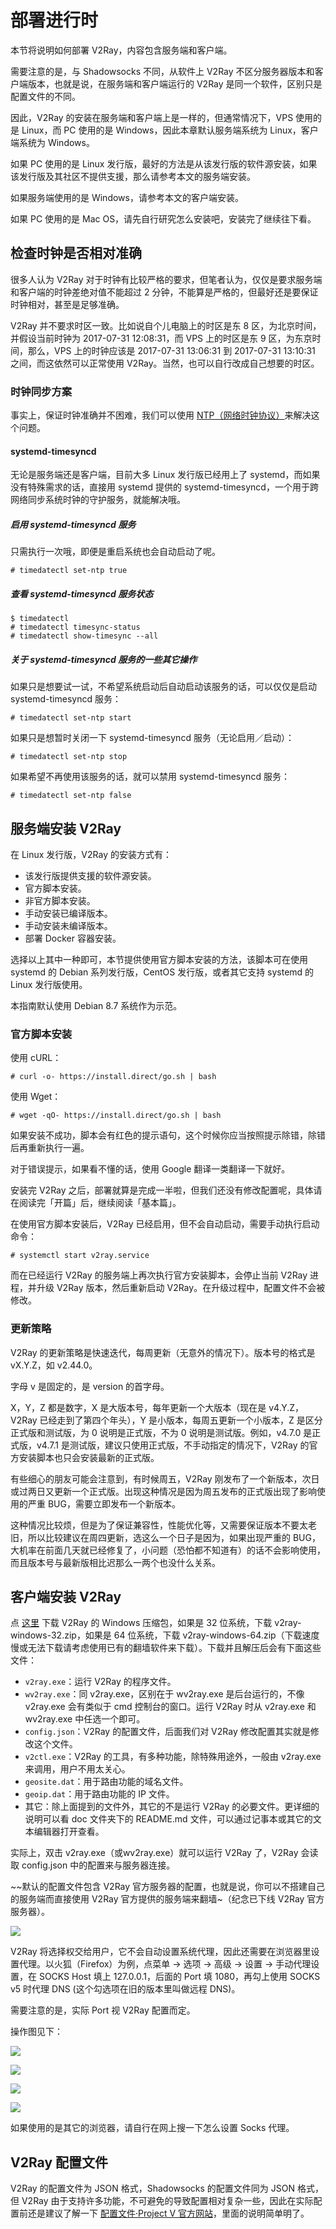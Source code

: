 # 部署进行时

本节将说明如何部署 V2Ray，内容包含服务端和客户端。

需要注意的是，与 Shadowsocks 不同，从软件上 V2Ray 不区分服务器版本和客户端版本，也就是说，在服务端和客户端运行的 V2Ray 是同一个软件，区别只是配置文件的不同。

因此，V2Ray 的安装在服务端和客户端上是一样的，但通常情况下，VPS 使用的是 Linux，而 PC 使用的是 Windows，因此本章默认服务端系统为 Linux，客户端系统为 Windows。

如果 PC 使用的是 Linux 发行版，最好的方法是从该发行版的软件源安装，如果该发行版及其社区不提供支援，那么请参考本文的服务端安装。

如果服务端使用的是 Windows，请参考本文的客户端安装。

如果 PC 使用的是 Mac OS，请先自行研究怎么安装吧，安装完了继续往下看。

## 检查时钟是否相对准确

很多人认为 V2Ray 对于时钟有比较严格的要求，但笔者认为，仅仅是要求服务端和客户端的时钟差绝对值不能超过 2 分钟，不能算是严格的，但最好还是要保证时钟相对，甚至是足够准确。

V2Ray 并不要求时区一致。比如说自个儿电脑上的时区是东 8 区，为北京时间，并假设当前时钟为 2017-07-31 12:08:31，而 VPS 上的时区是东 9 区，为东京时间，那么，VPS 上的时钟应该是 2017-07-31 13:06:31 到 2017-07-31 13:10:31 之间，而这依然可以正常使用 V2Ray。当然，也可以自行改成自己想要的时区。

### 时钟同步方案

事实上，保证时钟准确并不困难，我们可以使用 [NTP（网络时钟协议）](https://zh.wikipedia.org/wiki/%E7%B6%B2%E8%B7%AF%E6%99%82%E9%96%93%E5%8D%94%E5%AE%9A)来解决这个问题。

#### systemd-timesyncd

无论是服务端还是客户端，目前大多 Linux 发行版已经用上了 systemd，而如果没有特殊需求的话，直接用 systemd 提供的 systemd-timesyncd，一个用于跨网络同步系统时钟的守护服务，就能解决哦。

##### 启用 systemd-timesyncd 服务

只需执行一次哦，即便是重启系统也会自动启动了呢。

```shell
# timedatectl set-ntp true
```

##### 查看 systemd-timesyncd 服务状态

```shell
$ timedatectl
# timedatectl timesync-status
# timedatectl show-timesync --all
```

##### 关于 systemd-timesyncd 服务的一些其它操作

如果只是想要试一试，不希望系统启动后自动启动该服务的话，可以仅仅是启动 systemd-timesyncd 服务：

```shell
# timedatectl set-ntp start
```

如果只是想暂时关闭一下 systemd-timesyncd 服务（无论启用／启动）：

```shell
# timedatectl set-ntp stop
```

如果希望不再使用该服务的话，就可以禁用 systemd-timesyncd 服务：

```shell
# timedatectl set-ntp false
```

## 服务端安装 V2Ray

在 Linux 发行版，V2Ray 的安装方式有：

* 该发行版提供支援的软件源安装。
* 官方脚本安装。
* 非官方脚本安装。
* 手动安装已编译版本。
* 手动安装未编译版本。
* 部署 Docker 容器安装。

选择以上其中一种即可，本节提供使用官方脚本安装的方法，该脚本可在使用 systemd 的 Debian 系列发行版，CentOS 发行版，或者其它支持 systemd 的 Linux 发行版使用。

本指南默认使用 Debian 8.7 系统作为示范。

### 官方脚本安装

使用 cURL：

```shell
# curl -o- https://install.direct/go.sh | bash
```

使用 Wget：

```shell
# wget -qO- https://install.direct/go.sh | bash
```

如果安装不成功，脚本会有红色的提示语句，这个时候你应当按照提示除错，除错后再重新执行一遍。

对于错误提示，如果看不懂的话，使用 Google 翻译一类翻译一下就好。

安装完 V2Ray 之后，部署就算是完成一半啦，但我们还没有修改配置呢，具体请在阅读完「开篇」后，继续阅读「基本篇」。

在使用官方脚本安装后，V2Ray 已经启用，但不会自动启动，需要手动执行启动命令：

```shell
# systemctl start v2ray.service
```

而在已经运行 V2Ray 的服务端上再次执行官方安装脚本，会停止当前 V2Ray 进程，并升级 V2Ray 版本，然后重新启动 V2Ray。在升级过程中，配置文件不会被修改。

### 更新策略

V2Ray 的更新策略是快速迭代，每周更新（无意外的情况下）。版本号的格式是 vX.Y.Z，如 v2.44.0。

字母 v 是固定的，是 version 的首字母。

X，Y，Z 都是数字，X 是大版本号，每年更新一个大版本（现在是 v4.Y.Z，V2Ray 已经走到了第四个年头），Y 是小版本，每周五更新一个小版本，Z 是区分正式版和测试版，为 0 说明是正式版，不为 0 说明是测试版。例如，v4.7.0 是正式版，v4.7.1 是测试版，建议只使用正式版，不手动指定的情况下，V2Ray 的官方安装脚本也只会安装最新的正式版。

有些细心的朋友可能会注意到，有时候周五，V2Ray 刚发布了一个新版本，次日或过两日又更新一个正式版。出现这种情况是因为周五发布的正式版出现了影响使用的严重 BUG，需要立即发布一个新版本。

这种情况比较烦，但是为了保证兼容性，性能优化等，又需要保证版本不要太老旧，所以比较建议在周四更新，选这么一个日子是因为，如果出现严重的 BUG，大机率在前面几天就已经修复了，小问题（恐怕都不知道有）的话不会影响使用，而且版本号与最新版相比迟那么一两个也没什么关系。

## 客户端安装 V2Ray

点 [这里](https://github.com/v2ray/v2ray-core/releases) 下载 V2Ray 的 Windows 压缩包，如果是 32 位系统，下载 v2ray-windows-32.zip，如果是 64 位系统，下载 v2ray-windows-64.zip（下载速度慢或无法下载请考虑使用已有的翻墙软件来下载）。下载并且解压后会有下面这些文件：


* `v2ray.exe`：运行 V2Ray 的程序文件。
* `wv2ray.exe`：同 v2ray.exe，区别在于 wv2ray.exe 是后台运行的，不像 v2ray.exe 会有类似于 cmd 控制台的窗口。运行 V2Ray 时从 v2ray.exe 和 wv2ray.exe 中任选一个即可。
* `config.json`：V2Ray 的配置文件，后面我们对 V2Ray 修改配置其实就是修改这个文件。
* `v2ctl.exe`：V2Ray 的工具，有多种功能，除特殊用途外，一般由 v2ray.exe 来调用，用户不用太关心。
* `geosite.dat`：用于路由功能的域名文件。
* `geoip.dat`：用于路由功能的 IP 文件。
* 其它：除上面提到的文件外，其它的不是运行 V2Ray 的必要文件。更详细的说明可以看 doc 文件夹下的 README.md 文件，可以通过记事本或其它的文本编辑器打开查看。

实际上，双击 v2ray.exe（或wv2ray.exe）就可以运行 V2Ray 了，V2Ray 会读取 config.json 中的配置来与服务器连接。

~~默认的配置文件包含 V2Ray 官方服务器的配置，也就是说，你可以不搭建自己的服务端而直接使用 V2Ray 官方提供的服务端来翻墙~（纪念已下线 V2Ray 官方服务器）。

![](../resource/images/v2rayrunnig.png)

V2Ray 将选择权交给用户，它不会自动设置系统代理，因此还需要在浏览器里设置代理。以火狐（Firefox）为例，点菜单 -> 选项 -> 高级 -> 设置 -> 手动代理设置，在 SOCKS Host 填上 127.0.0.1，后面的 Port 填 1080，再勾上使用 SOCKS v5 时代理 DNS (这个勾选项在旧的版本里叫做远程 DNS)。

需要注意的是，实际 Port 视 V2Ray 配置而定。

操作图见下：

![](../resource/images/firefox_proxy_setting1.png)

![](../resource/images/firefox_proxy_setting2.png)

![](../resource/images/firefox_proxy_setting3.png)

![](../resource/images/firefox_proxy_setting4.png)

如果使用的是其它的浏览器，请自行在网上搜一下怎么设置 Socks 代理。

## V2Ray 配置文件

V2Ray 的配置文件为 JSON 格式，Shadowsocks 的配置文件同为 JSON 格式，但 V2Ray 由于支持许多功能，不可避免的导致配置相对复杂一些，因此在实际配置前还是建议了解一下 [配置文件·Project V 官方网站](https://www.v2ray.com/chapter_02/)，里面的说明简单明了。
